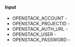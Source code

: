 #### Input ####

* OPENSTACK_ACCOUNT - 
* OPENSTACK_PROJECTID - 
* OPENSTACK_AUTH_URL - 
* OPENSTACK_USER - 
* OPENSTACK_PASSWORD - 



